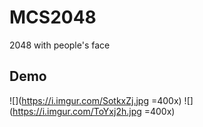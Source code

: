# MCS2048

2048 with people's face

## Demo
![](https://i.imgur.com/SotkxZj.jpg =400x)
![](https://i.imgur.com/ToYxj2h.jpg =400x)
